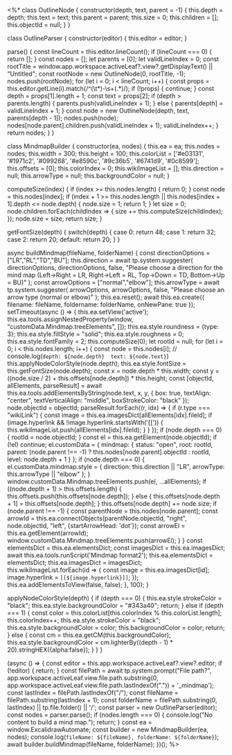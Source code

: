 <%*
class OutlineNode {
  constructor(depth, text, parent = -1) {
    this.depth = depth;
    this.text = text;
    this.parent = parent;
    this.size = 0;
    this.children = [];
    this.objectId = null;
  }
}

class OutlineParser {
  constructor(editor) {
    this.editor = editor;
  }
  
  parse() {
    const lineCount = this.editor.lineCount();
    if (lineCount === 0) {
      return [];
    }
    const nodes = [];
    let parents = [0];
    let validLineIndex = 0;
    const rootTitle = window.app.workspace.activeLeaf?.view?.getDisplayText() || "Untitled";
    const rootNode = new OutlineNode(0, rootTitle, -1);
    nodes.push(rootNode);
    for (let i = 0; i < lineCount; i++) {
      const props = this.editor.getLine(i).match(/^(\t*)-\s+(.*)/);
      if (!props) {
        continue;
      }
      const depth = props[1].length + 1;
      const text = props[2];
      if (depth > parents.length) {
        parents.push(validLineIndex + 1);
      } else {
        parents[depth] = validLineIndex + 1;
      }
      const node = new OutlineNode(depth, text, parents[depth - 1]);
      nodes.push(node);
      nodes[node.parent].children.push(validLineIndex + 1);
      validLineIndex++;
    }
    return nodes;
  }
}

class MindmapBuilder {
  constructor(ea, nodes) {
    this.ea = ea;
    this.nodes = nodes;
    this.width = 300;
    this.height = 100;
    this.colorList = ['#e03131', '#1971c2', '#099268', '#e8590c', '#9c36b5', '#6741d9', '#0c8599'];
    this.offsets = [0];
    this.colorIndex = 0;
    this.wikiImageList = [];
    this.direction = null;
    this.arrowType = null;
    this.backgroundColor = null;
  }
  
  computeSize(index) {
    if (index >= this.nodes.length) {
      return 0;
    }
    const node = this.nodes[index];
    if (index + 1 >= this.nodes.length || this.nodes[index + 1].depth <= node.depth) {
      node.size = 1;
      return 1;
    }
    let size = 0;
    node.children.forEach(childIndex => {
      size += this.computeSize(childIndex);
    });
    node.size = size;
    return size;
  }
  
  getFontSize(depth) {
    switch(depth) {
      case 0: return 48;
      case 1: return 32;
      case 2: return 20;
      default: return 20;
    }
  }
  
  async buildMindmap(fileName, folderName) {
    const directionOptions = ["LR","RL","TD","BU"];
    this.direction = await tp.system.suggester(
      directionOptions,
      directionOptions,
      false,
      "Please choose a direction for the mind map (Left->Right = LR, Right->Left = RL, Top->Down = TD, Bottom->Up = BU)"
    );
    const arrowOptions = ["normal","elbow"];
    this.arrowType = await tp.system.suggester(
      arrowOptions,
      arrowOptions,
      false,
      "Please choose an arrow type (normal or elbow)"
    );
    this.ea.reset();
    await this.ea.create({
      filename: fileName,
      foldername: folderName,
      onNewPane: true
    });
    setTimeout(async () => {
      this.ea.setView('active');
      this.ea.tools.assignNestedProperty(window, "customData.Mindmap.treeElements", []);
      this.ea.style.roundness = {type: 3};
      this.ea.style.fillStyle = "solid";
      this.ea.style.roughness = 0;
      this.ea.style.fontFamily = 2;
      this.computeSize(0);
      let rootId = null;
      for (let i = 0; i < this.nodes.length; i++) {
        const node = this.nodes[i];
        // console.log(`depth: ${node.depth}  text: ${node.text}`)
        this.applyNodeColorStyle(node.depth);
        this.ea.style.fontSize = this.getFontSize(node.depth);
        const x = node.depth * this.width;
        const y = ((node.size / 2) + this.offsets[node.depth]) * this.height;
        const [objectId, allElements, parseResult] = await this.ea.tools.addElementsByString(node.text, x, y, {
          box: true,
          textAlign: "center",
          textVerticalAlign: "middle",
          boxStrokeColor: "black"
        });
        node.objectId = objectId;
        parseResult.forEach((r, idx) => {
          if (r.type === "wikiLink") {
            const image = this.ea.imagesDict[allElements[idx].fileId];
            if (image.hyperlink && !image.hyperlink.startsWith('[[')) {
              this.wikiImageList.push(allElements[idx].fileId);
            }
          }
        });
        if (node.depth === 0) {
          rootId = node.objectId;
        }
        const el = this.ea.getElement(node.objectId);
        if (!el) continue;
        el.customData = {
          mindmap: {
            status: "open",
            root: rootId,
            parent: (node.parent !== -1) ? this.nodes[node.parent].objectId : rootId,
            level: node.depth + 1
          }
        };
        if (node.depth === 0) {
          el.customData.mindmap.style = {
            direction: this.direction || "LR",
            arrowType: this.arrowType || "elbow"
          };
        }
        window.customData.Mindmap.treeElements.push(el, ...allElements);
        if ((node.depth + 1) > this.offsets.length) {
          this.offsets.push(this.offsets[node.depth]);
        } else {
          this.offsets[node.depth + 1] = this.offsets[node.depth];
        }
        this.offsets[node.depth] += node.size;
        if (node.parent !== -1) {
          const parentNode = this.nodes[node.parent];
          const arrowId = this.ea.connectObjects(parentNode.objectId, "right", node.objectId, "left", {startArrowHead: 'dot'});
          const arrowEl = this.ea.getElement(arrowId);
          window.customData.Mindmap.treeElements.push(arrowEl);
        }
      }
      const elementsDict = this.ea.elementsDict;
      const imagesDict = this.ea.imagesDict;
      await this.ea.tools.runScript('Mindmap format2');
      this.ea.elementsDict = elementsDict;
      this.ea.imagesDict = imagesDict;
      this.wikiImageList.forEach(id => {
        const image = this.ea.imagesDict[id];
        image.hyperlink = `[[${image.hyperlink}]]`;
      });
      this.ea.addElementsToView(false, false);
    }, 100);
  }
  
  applyNodeColorStyle(depth) {
    if (depth === 0) {
      this.ea.style.strokeColor = "black";
      this.ea.style.backgroundColor = "#343a40";
      return;
    } else if (depth === 1) {
      const color = this.colorList[this.colorIndex % this.colorList.length];
      this.colorIndex++;
      this.ea.style.strokeColor = "black";
      this.ea.style.backgroundColor = color;
      this.backgroundColor = color;
      return;
    } else {
      const cm = this.ea.getCM(this.backgroundColor);
      this.ea.style.backgroundColor = cm.lighterBy((depth - 1) * 20).stringHEX({alpha:false});
    }
  }
}

(async () => {
  const editor = this.app.workspace.activeLeaf?.view?.editor;
  if (!editor) {
    return;
  }
  const filePath = await tp.system.prompt("File path?", app.workspace.activeLeaf.view.file.path.substring(0, app.workspace.activeLeaf.view.file.path.lastIndexOf(".")) + '_mindmap');
  const lastIndex = filePath.lastIndexOf("/");
  const fileName = filePath.substring(lastIndex + 1);
  const folderName = filePath.substring(0, lastIndex) || tp.file.folder() || '/';
  const parser = new OutlineParser(editor);
  const nodes = parser.parse();
  if (nodes.length === 0) {
    console.log("No content to build a mind map.");
    return;
  }
  const ea = window.ExcalidrawAutomate;
  const builder = new MindmapBuilder(ea, nodes);
  console.log(`fileName: ${fileName}, folderName: ${folderName}`);
  await builder.buildMindmap(fileName, folderName);
})();
%>